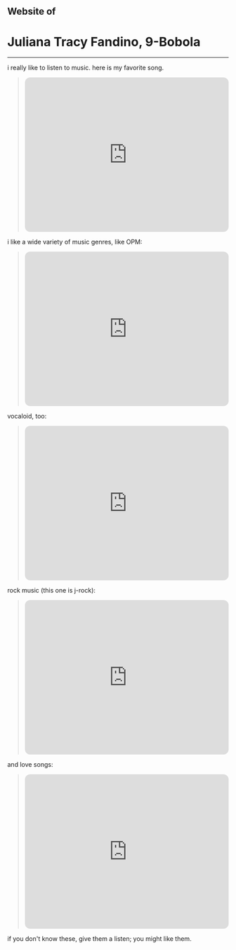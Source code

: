 ## Website of
# **Juliana Tracy Fandino, 9-Bobola** 

---
i really like to listen to music. here is my favorite song. 
> <iframe style="border-radius:12px" src="https://open.spotify.com/embed/track/2BHj31ufdEqVK5CkYDp9mA?utm_source=generator" width="100%" height="352" frameBorder="0" allowfullscreen="" allow="autoplay; clipboard-write; encrypted-media; fullscreen; picture-in-picture" loading="lazy"></iframe>

i like a wide variety of music genres, like OPM:
> <iframe style="border-radius:12px" src="https://open.spotify.com/embed/track/1sGSzOSb8cJ3xhQW7q2a4g?utm_source=generator" width="100%" height="352" frameBorder="0" allowfullscreen="" allow="autoplay; clipboard-write; encrypted-media; fullscreen; picture-in-picture" loading="lazy"></iframe>

vocaloid, too:
> <iframe style="border-radius:12px" src="https://open.spotify.com/embed/track/4NN46C9Wznv1vVWqFhE9wn?utm_source=generator" width="100%" height="352" frameBorder="0" allowfullscreen="" allow="autoplay; clipboard-write; encrypted-media; fullscreen; picture-in-picture" loading="lazy"></iframe>

rock music (this one is j-rock):
> <iframe style="border-radius:12px" src="https://open.spotify.com/embed/track/0FuFovPx3x77CRFtt22Q3H?utm_source=generator" width="100%" height="352" frameBorder="0" allowfullscreen="" allow="autoplay; clipboard-write; encrypted-media; fullscreen; picture-in-picture" loading="lazy"></iframe>

and love songs:
> <iframe style="border-radius:12px" src="https://open.spotify.com/embed/track/6akDYU07UI5AowHhGfkiQK?utm_source=generator" width="100%" height="352" frameBorder="0" allowfullscreen="" allow="autoplay; clipboard-write; encrypted-media; fullscreen; picture-in-picture" loading="lazy"></iframe>

if you don't know these, give them a listen; you might like them.
